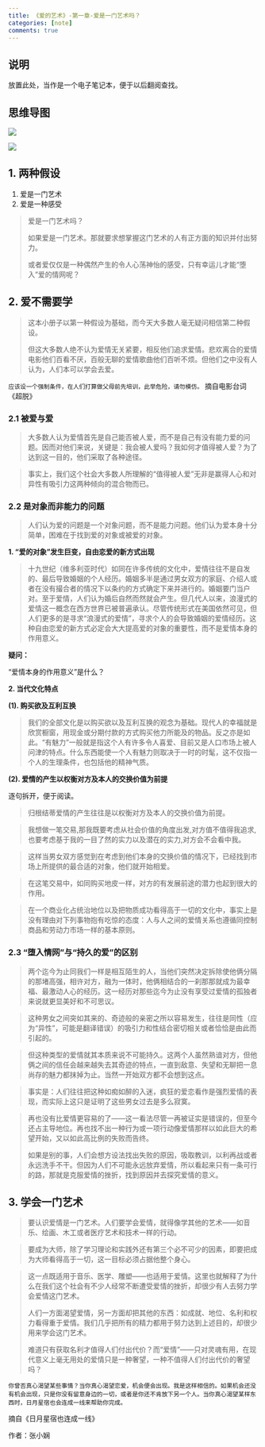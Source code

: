 ```yaml
---
title: 《爱的艺术》-第一章-爱是一门艺术吗？
categories: [note]
comments: true
---
```


<!-- # 《爱的艺术》-第一章-爱是一门艺术吗？ -->

<!-- ## 目录 -->

<!-- [toc] -->

## 说明

放置此处，当作是一个电子笔记本，便于以后翻阅查找。

## 思维导图

![](img/The-Art-of-Love-Cha-01-mindMap.jpg)

<img src="{{ '/assets/The-Art-of-Love-img/The-Art-of-Love-Cha-01-mindMap.jpg' | relative_url }}">

## 1. 两种假设

1. 爱是一门艺术
2. 爱是一种感受

> 爱是一门艺术吗？
>
> 如果爱是一门艺术。那就要求想掌握这门艺术的人有正方面的知识并付出努力。
>
> 或者爱仅仅是一种偶然产生的令人心荡神怡的感受，只有幸运儿才能“堕入”爱的情网呢？

## 2. 爱不需要学

> 这本小册子以第一种假设为基础，而今天大多数人毫无疑问相信第二种假设。
>
> 但这大多数人绝不认为爱情无关紧要，相反他们追求爱情。悲欢离合的爱情电影他们百看不厌，百般无聊的爱情歌曲他们百听不烦。但他们之中没有人认为，人们本可以学会去爱。

`应该设一个强制条件，在人们打算做父母前先培训，此举危险，请勿模仿。` 摘自电影台词《超脱》

### 2.1 被爱与爱

> 大多数人认为爱情首先是自己能否被人爱，而不是自己有没有能力爱的问题。因而对他们来说，关键是：我会被人爱吗？我如何才值得被人爱？为了达到这一目的，他们采取了各种途径。

> 事实上，我们这个社会大多数人所理解的“值得被人爱”无非是赢得人心和对异性有吸引力这两种倾向的混合物而已。

### 2.2 是对象而非能力的问题

> 人们认为爱的问题是一个对象问题，而不是能力问题。他们认为爱本身十分简单，困难在于找到爱的对象或被爱的对象。

**1. “爱的对象”发生巨变，自由恋爱的新方式出现**

> 十九世纪（维多利亚时代）如同在许多传统的文化中，爱情往往不是自发的、最后导致婚姻的个人经历。婚姻多半是通过男女双方的家庭、介绍人或者在没有撮合者的情况下以条约的方式确定下来并进行的。婚姻要门当户对。至于爱情，人们认为婚后自然而然就会产生。但几代人以来，浪漫式的爱情这一概念在西方世界已被普遍承认。尽管传统形式在美国依然可见，但人们更多的是寻求“浪漫式的爱情”，寻求个人的会导致婚姻的爱情经历。这种自由恋爱的新方式必定会大大提高爱的对象的重要性，而不是爱情本身的作用意义。

**疑问：**

“爱情本身的作用意义”是什么？

**2. 当代文化特点**

**(1). 购买欲及互利互换**

> 我们的全部文化是以购买欲以及互利互换的观念为基础。现代人的幸福就是欣赏橱窗，用现金或分期付款的方式购买他力所能及的物品。反之亦是如此。“有魅力”一般就是指这个人有许多令人喜爱、目前又是人口市场上被人问津的特点。什么东西能使一个人有魅力则取决于一时的时髦，这不仅指一个人的生理条件，也包括他的精神气质。

**(2). 爱情的产生以权衡对方及本人的交换价值为前提**

逐句拆开，便于阅读。

> 归根结蒂爱情的产生往往是以权衡对方及本人的交换价值为前提。

> 我想做一笔交易,那我既要考虑从社会价值的角度出发,对方值不值得我追求,也要考虑基于我的一目了然的实力以及潜在的实力,对方会不会看中我。

> 这样当男女双方感觉到在考虑到他们本身的交换价值的情况下，已经找到市场上所提供的最合适的对象，他们就开始相爱。

> 在这笔交易中，如同购买地皮一样，对方的有发展前途的潜力也起到很大的作用。

> 在一个商业化占统治地位以及把物质成功看得高于一切的文化中，事实上是没有理由对下列事物抱有吃惊的态度：人与人之间的爱情关系也遵循同控制商品和劳动力市场一样的基本原则。

### 2.3 “堕入情网”与“持久的爱”的区别

> 两个迄今为止同我们一样是相互陌生的人，当他们突然决定拆除使他俩分隔的那堵高强，相许对方，融为一体时，他俩相结合的一刹那那就成为最幸福、最激动人心的经历。这一经历对那些迄今为止没有享受过爱情的孤独者来说就更显美好和不可思议。

> 这种男女之间突如其来的、奇迹般的亲密之所以容易发生，往往是同性（应为“异性”，可能是翻译错误）的吸引力和性结合密切相关或者恰恰是由此而引起的。

> 但这种类型的爱情就其本质来说不可能持久。这两个人虽然熟谙对方，但他俩之间的信任会越来越失去其奇迹的特点，一直到敌意、失望和无聊把一息尚存的魅力都抹掉为止。当然一开始双方都不会想到这点。

> 事实是：人们往往把这种如痴如醉的入迷，疯狂的爱恋看作是强烈爱情的表现，而实际上这只是证明了这些男女过去是多么寂寞。

> 再也没有比爱情更容易的了——这一看法尽管一再被证实是错误的，但至今还占主导地位。再也找不出一种行为或一项行动像爱情那样以如此巨大的希望开始，又以如此高比例的失败而告终。
>
> 如果是别的事，人们会想方设法找出失败的原因，吸取教训，以利再战或者永远洗手不干。但因为人们不可能永远放弃爱情，所以看起来只有一条可行的路，那就是克服爱情的挫折，找到原因并去探究爱情的意义。

## 3. 学会一门艺术

> 要认识爱情是一门艺术。人们要学会爱情，就得像学其他的艺术——如音乐、绘画、木工或者医疗艺术和技术一样的行动。

> 要成为大师，除了学习理论和实践外还有第三个必不可少的因素，即要把成为大师看得高于一切，这一目标必须占据他整个身心。

> 这一点既适用于音乐、医学、雕塑——也适用于爱情。这里也就解释了为什么在我们这个社会有不少人经常不断遭受爱情的挫折，却很少有人去努力学会爱情这门艺术。
>
> 人们一方面渴望爱情，另一方面却把其他的东西：如成就、地位、名利和权力看得重于爱情。我们几乎把所有的精力都用于努力达到上述目的，却很少用来学会这门艺术。
>
> 难道只有获取名利才值得人们付出代价？而“爱情”——只对灵魂有用，在现代意义上毫无用处的爱情只是一种奢望，一种不值得人们付出代价的奢望吗？

`你曾否真心渴望某些事情？当你真心渴望恋爱，机会便会出现。我是这样相信的。如果机会还没有机会出现，只是你没有留意身边的一切，或者是你还不肯放下另一个人。当你真心渴望某样东西时，日月星宿也会连成一线来帮助你完成。` 

摘自《日月星宿也连成一线》

作者：张小娴

